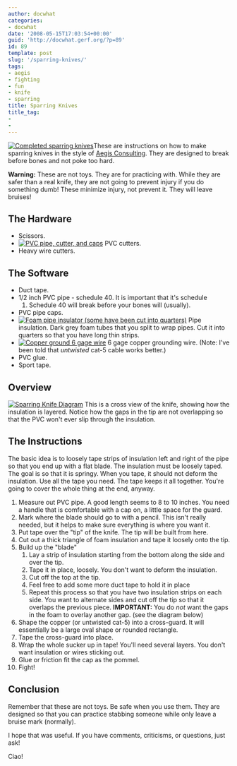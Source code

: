 ```yaml
---
author: docwhat
categories:
- docwhat
date: '2008-05-15T17:03:54+00:00'
guid: 'http://docwhat.gerf.org/?p=89'
id: 89
template: post
slug: '/sparring-knives/'
tags:
- aegis
- fighting
- fun
- knife
- sparring
title: Sparring Knives
title_tag:
-
-
---
```


[![Completed sparring
knives](https://farm4.static.flickr.com/3255/2454731346_c6cd27c8fc_m.jpg%20%22Completed%20sparring%20knives%22)](https://www.flickr.com/photos/docwhat/2454731346/)These
are instructions on how to make sparring knives in the style of [Aegis
Consulting](http://www.aegisconsulting.org). They are designed to break
before bones and not poke too hard.

**Warning:** These are not toys. They are for practicing with. While
they are safer than a real knife, they are not going to prevent injury
if you do something dumb! These minimize injury, not prevent it. They
will leave bruises!

The Hardware
------------

-   Scissors.
-   [![PVC pipe, cutter, and
    caps](https://farm3.static.flickr.com/2388/2453905961_32201c2640_t.jpg)](https://www.flickr.com/photos/docwhat/2453905961/)
    PVC cutters.
-   Heavy wire cutters.

The Software
------------

-   Duct tape.
-   1/2 inch PVC pipe - schedule 40. It is important that it's schedule
    1.  Schedule 40 will break before your bones will (usually).
-   PVC pipe caps.
-   [![Foam pipe insulator (some have been cut into
    quarters)](https://farm3.static.flickr.com/2339/2453906017_96bbf4b801_t.jpg)](https://www.flickr.com/photos/docwhat/2453906017/)
    Pipe insulation. Dark grey foam tubes that you split to wrap pipes.
    Cut it into quarters so that you have long thin strips.
-   [![Copper ground 6 gage
    wire](https://farm4.static.flickr.com/3283/2454731680_7161730f5b_t.jpg)](https://www.flickr.com/photos/docwhat/2454731680/)
    6 gage copper grounding wire. (Note: I've been told that *untwisted*
    cat-5 cable works better.)
-   PVC glue.
-   Sport tape.

Overview
--------

[![Sparring Knife
Diagram](https://farm4.static.flickr.com/3116/2460811954_c281358d19.jpg)](https://www.flickr.com/photos/docwhat/2460811954/)
This is a cross view of the knife, showing how the insulation is
layered. Notice how the gaps in the tip are not overlapping so that the
PVC won't ever slip through the insulation.

The Instructions
----------------

The basic idea is to loosely tape strips of insulation left and right of
the pipe so that you end up with a flat blade. The insulation must be
loosely taped. The goal is so that it is springy. When you tape, it
should not deform the insulation. Use all the tape you need. The tape
keeps it all together. You're going to cover the whole thing at the end,
anyway.

1.  Measure out PVC pipe. A good length seems to 8 to 10 inches. You
    need a handle that is comfortable with a cap on, a little space for
    the guard.
2.  Mark where the blade should go to with a pencil. This isn't really
    needed, but it helps to make sure everything is where you want it.
3.  Put tape over the "tip" of the knife. The tip will be built from
    here.
4.  Cut out a thick triangle of foam insulation and tape it loosely onto
    the tip.
5.  Build up the "blade"
    1.  Lay a strip of insulation starting from the bottom along the
        side and over the tip.
    2.  Tape it in place, loosely. You don't want to deform the
        insulation.
    3.  Cut off the top at the tip.
    4.  Feel free to add some more duct tape to hold it in place
    5.  Repeat this process so that you have two insulation strips on
        each side. You want to alternate sides and cut off the tip so
        that it overlaps the previous piece. **IMPORTANT:** You do *not*
        want the gaps in the foam to overlay another gap. (see the
        diagram below)
6.  Shape the copper (or untwisted cat-5) into a cross-guard. It will
    essentially be a large oval shape or rounded rectangle.
7.  Tape the cross-guard into place.
8.  Wrap the whole sucker up in tape! You'll need several layers. You
    don't want insulation or wires sticking out.
9.  Glue or friction fit the cap as the pommel.
10. Fight!

Conclusion
----------

Remember that these are not toys. Be safe when you use them. They are
designed so that you can practice stabbing someone while only leave a
bruise mark (normally).

I hope that was useful. If you have comments, criticisms, or questions,
just ask!

Ciao!
